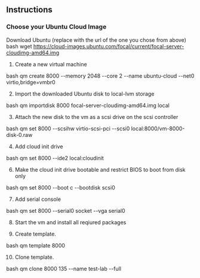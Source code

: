 ## Instructions

### Choose your Ubuntu Cloud Image

Download Ubuntu (replace with the url of the one you chose from above)
bash
wget https://cloud-images.ubuntu.com/focal/current/focal-server-cloudimg-amd64.img

1. Create a new virtual machine

bash
qm create 8000 --memory 2048 --core 2 --name ubuntu-cloud --net0 virtio,bridge=vmbr0


2. Import the downloaded Ubuntu disk to local-lvm storage

bash
qm importdisk 8000 focal-server-cloudimg-amd64.img local


3. Attach the new disk to the vm as a scsi drive on the scsi controller

bash
qm set 8000 --scsihw virtio-scsi-pci --scsi0 local:8000/vm-8000-disk-0.raw


4. Add cloud init drive

bash
qm set 8000 --ide2 local:cloudinit


6. Make the cloud init drive bootable and restrict BIOS to boot from disk only

bash
qm set 8000 --boot c --bootdisk scsi0


7. Add serial console

bash
qm set 8000 --serial0 socket --vga serial0

8. Start the vm and install all reqiured packages

9. Create template.

bash
qm template 8000


10. Clone template.

bash
qm clone 8000 135 --name test-lab --full
